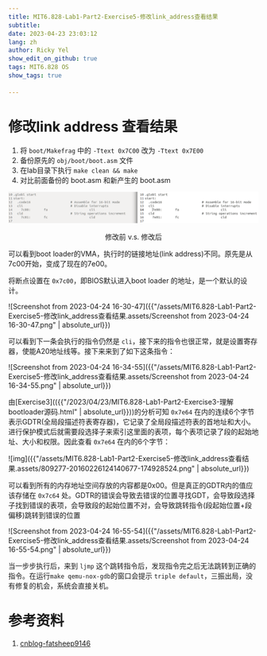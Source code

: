 ```yaml
---
title: MIT6.828-Lab1-Part2-Exercise5-修改link_address查看结果
subtitle: 
date: 2023-04-23 23:03:12
lang: zh
author: Ricky Yel
show_edit_on_github: true
tags: MIT6.828 OS
show_tags: true

---
```


<!--more-->

# 修改link address 查看结果

1. 将 `boot/Makefrag` 中的 `-Ttext 0x7C00` 改为 `-Ttext 0x7E00`
2. 备份原先的 `obj/boot/boot.asm` 文件
3. 在lab目录下执行 `make clean && make`
4. 对比前面备份的 boot.asm 和新产生的 boot.asm

<div style="text-align:center">
  <img src="/assets/MIT6.828-Lab1-Part2-Exercise5-修改link_address查看结果.assets/Screenshot from 2023-04-24 16-16-50.png">
  <p>修改前 v.s. 修改后</p>
</div>

可以看到boot loader的VMA，执行时的链接地址(link address)不同。原先是从7c00开始，变成了现在的7e00。

将断点设置在 `0x7c00`，即BIOS默认进入boot loader 的地址，是一个默认的设计。

![Screenshot from 2023-04-24 16-30-47]({{"/assets/MIT6.828-Lab1-Part2-Exercise5-修改link_address查看结果.assets/Screenshot from 2023-04-24 16-30-47.png" | absolute_url}})

可以看到下一条会执行的指令仍然是 `cli`，接下来的指令也很正常，就是设置寄存器，使能A20地址线等。接下来来到了如下这条指令：

![Screenshot from 2023-04-24 16-34-55]({{"/assets/MIT6.828-Lab1-Part2-Exercise5-修改link_address查看结果.assets/Screenshot from 2023-04-24 16-34-55.png" | absolute_url}})

由[Exercise3](({{"/2023/04/23/MIT6.828-Lab1-Part2-Exercise3-理解bootloader源码.html" | absolute_url}}))的分析可知 `0x7e64` 在内的连续6个字节表示GDTR(全局段描述符表寄存器)，它记录了全局段描述符表的首地址和大小。进行保护模式后就需要段选择子来索引这里面的表项，每个表项记录了段的起始地址、大小和权限。因此查看 `0x7e64` 在内的6个字节：

![img]({{"/assets/MIT6.828-Lab1-Part2-Exercise5-修改link_address查看结果.assets/809277-20160226124140677-174928524.png" | absolute_url}})

可以看到所有的内存地址空间存放的内容都是0x00。但是真正的GDTR内的值应该存储在 `0x7c64` 处。GDTR的错误会导致去错误的位置寻找GDT，会导致段选择子找到错误的表项，会导致段的起始位置不对，会导致跳转指令(段起始位置+段偏移)跳转到错误的位置

![Screenshot from 2023-04-24 16-55-54]({{"/assets/MIT6.828-Lab1-Part2-Exercise5-修改link_address查看结果.assets/Screenshot from 2023-04-24 16-55-54.png" | absolute_url}})

当一步步执行后，来到 `ljmp` 这个跳转指令后，发现指令完之后无法跳转到正确的指令。在运行`make qemu-nox-gdb`的窗口会提示 `triple default`，三振出局，没有修复的机会，系统会直接关机。

# 参考资料

1. [cnblog-fatsheep9146](https://www.cnblogs.com/fatsheep9146/p/5220004.html)